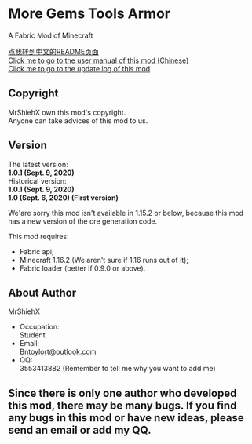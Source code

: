 # More Gems Tools Armor

A Fabric Mod of Minecraft

[点我转到中文的README页面](https://github.com/MrShieh-X/more-gems-tools-armor/blob/master/README-zh.md) <br/>
[Click me to go to the user manual of this mod (Chinese)](https://github.com/MrShieh-X/more-gems-tools-armor/blob/master/manual-zh.md) <br/>
[Click me to go to the update log of this mod](https://github.com/MrShieh-X/more-gems-tools-armor/blob/master/update_logs.md) <br/>
## Copyright
MrShiehX own this mod's copyright.<br/>
Anyone can take advices of this mod to us.
## Version
The latest version: <br/>
<b>1.0.1 (Sept. 9, 2020)</b><br/>
Historical version: <br/>
<b>1.0.1 (Sept. 9, 2020)</b><br/>
<b>1.0 (Sept. 6, 2020) (First version)</b><br/>

We'are sorry this mod isn't available in 1.15.2 or below, because this mod has a new version of the ore generation code.

This mod requires: 
* Fabric api;
* Minecraft 1.16.2 (We aren't sure if 1.16 runs out of it);
* Fabric loader (better if 0.9.0 or above).

## About Author
MrShiehX<br/>
- Occupation: <br/>
Student<br/>
- Email: <br/>
Bntoylort@outlook.com<br/>
- QQ:<br/>
3553413882 (Remember to tell me why you want to add me)<br/>

## Since there is only one author who developed this mod, there may be many bugs. If you find any bugs in this mod or have new ideas, please send an email or add my QQ.